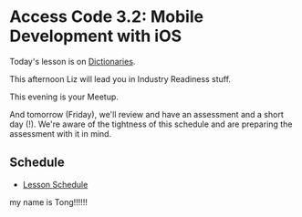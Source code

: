 # Access Code 3.2: Mobile Development with iOS

Today's lesson is on [Dictionaries](/lessons/dictionaries). 

This afternoon Liz will lead you in Industry Readiness stuff.

This evening is your Meetup.

And tomorrow (Friday), we'll review and have an assessment and a short day (!). We're
aware of the tightness of this schedule and are preparing the assessment with it in mind.

## Schedule

- [Lesson Schedule](schedule.md)


my name is Tong!!!!!!